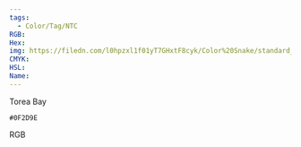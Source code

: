 ```yaml
---
tags:
  - Color/Tag/NTC
RGB:
Hex:
img: https://filedn.com/l0hpzxl1f01yT7GHxtF8cyk/Color%20Snake/standard_csv_to_svg/0F2D9E.svg
CMYK:
HSL:
Name:
---
```

Torea Bay
```palette
#0F2D9E
```
RGB
